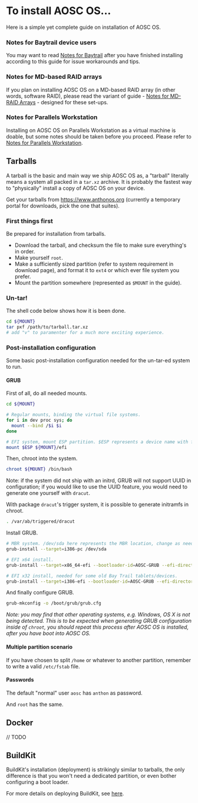 # To install AOSC OS...

Here is a simple yet complete guide on installation of AOSC OS.

### Notes for Baytrail device users

You may want to read [Notes for Baytrail](https://github.com/AOSC-Dev/aosc-os/blob/master/notes-for-baytrail.md) after you have finished installing according to this guide for issue workarounds and tips.

### Notes for MD-based RAID arrays

If you plan on installing AOSC OS on a MD-based RAID array (in other words, software RAID), please read the variant of guide - [Notes for MD-RAID Arrays](https://github.com/AOSC-Dev/aosc-os/blob/master/notes-for-md-raid.md) - designed for these set-ups.

### Notes for Parallels Workstation

Installing on AOSC OS on Parallels Workstation as a virtual machine is doable, but some notes should be taken
before you proceed. Please refer to [Notes for Parallels Workstation](https://github.com/AOSC-Dev/aosc-os/blob/master/notes-for-parallels-workstation.md).

## Tarballs

A tarball is the basic and main way we ship AOSC OS as, a "tarball" literally means a system all packed in a `tar.xz` archive. It is probably the fastest way to "physically" install a copy of AOSC OS on your device.

Get your tarballs from https://www.anthonos.org (currently a temporary portal for downloads, pick the one that suites).

### First things first

Be prepared for installation from tarballs.

- Download the tarball, and checksum the file to make sure everything's in order.
- Make yourself `root`.
- Make a sufficiently sized partition (refer to system requirement in download page), and format it to `ext4` or which ever file system you prefer.
- Mount the partition somewhere (represented as `$MOUNT` in the guide).

### Un-tar!

The shell code below shows how it is been done.

```bash
cd ${MOUNT}
tar pxf /path/to/tarball.tar.xz
# add "v" to paramenter for a much more exciting experience.
```

### Post-installation configuration

Some basic post-installation configuration needed for the un-tar-ed system to run.

#### GRUB

First of all, do all needed mounts.

```bash
cd ${MOUNT}

# Regular mounts, binding the virtual file systems.
for i in dev proc sys; do
  mount --bind /$i $i
done

# EFI system, mount ESP partition. $ESP represents a device name with full path.
mount $ESP ${MOUNT}/efi
```

Then, chroot into the system.

```bash
chroot ${MOUNT} /bin/bash
```

Note: if the system did not ship with an initrd, GRUB will not support UUID in configuration; if you would like to
use the UUID feature, you would need to generate one yourself with `dracut`.

With package `dracut`'s trigger system, it is possible to generate initramfs in chroot.

```bash
. /var/ab/triggered/dracut
```

Install GRUB.

```bash
# MBR system. /dev/sda here represents the MBR location, change as needed.
grub-install --target=i386-pc /dev/sda

# EFI x64 install.
grub-install --target=x86_64-efi --bootloader-id=AOSC-GRUB --efi-directory=/efi

# EFI x32 install, needed for some old Bay Trail tablets/devices.
grub-install --target=i386-efi --bootloader-id=AOSC-GRUB --efi-directory=/efi
```

And finally configure GRUB.

```bash
grub-mkconfig -o /boot/grub/grub.cfg
```


*Note: you may find that other operating systems, e.g. Windows, OS X is not being detected. This is to be expected
when generating GRUB configuration inside of `chroot`, you should repeat this process after AOSC OS is installed,
after you have boot into AOSC OS.*

#### Multiple partition scenario

If you have chosen to split `/home` or whatever to another partition, remember to write a valid `/etc/fstab` file.

#### Passwords

The default "normal" user `aosc` has `anthon` as password.

And `root` has the same.

## Docker

// TODO

## BuildKit

BuildKit's installation (deployment) is strikingly similar to tarballs, the only difference is that you won't need a dedicated partition, or even bother configuring a boot loader.

For more details on deploying BuildKit, see [here](https://github.com/AOSC-Dev/aosc-os-abbs/wiki/Preparing-What-is-BuildKit).
